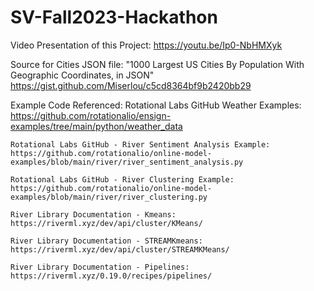 # SV-Fall2023-Hackathon

Video Presentation of this Project:
https://youtu.be/Ip0-NbHMXyk

Source for Cities JSON file:
    "1000 Largest US Cities By Population With Geographic Coordinates, in JSON"
    https://gist.github.com/Miserlou/c5cd8364bf9b2420bb29

Example Code Referenced:
    Rotational Labs GitHub Weather Examples:
    https://github.com/rotationalio/ensign-examples/tree/main/python/weather_data

    Rotational Labs GitHub - River Sentiment Analysis Example:
    https://github.com/rotationalio/online-model-examples/blob/main/river/river_sentiment_analysis.py

    Rotational Labs GitHub - River Clustering Example:
    https://github.com/rotationalio/online-model-examples/blob/main/river/river_clustering.py

    River Library Documentation - Kmeans:
    https://riverml.xyz/dev/api/cluster/KMeans/

    River Library Documentation - STREAMKmeans:
    https://riverml.xyz/dev/api/cluster/STREAMKMeans/

    River Library Documentation - Pipelines:
    https://riverml.xyz/0.19.0/recipes/pipelines/

